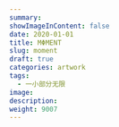 ```yaml
---
summary:
showImageInContent: false
date: 2020-01-01
title: MΦMENT
slug: moment
draft: true
categories: artwork
tags:
  - 一小部分无限
image:
description:
weight: 9007
---
```

